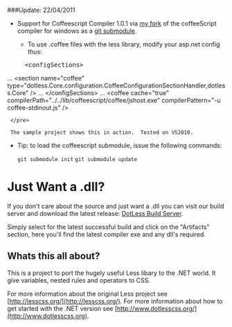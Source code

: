 
###Update: 22/04/2011


 - Support for Coffeescript Compiler 1.0.1 via [my fork](https://github.com/cynosura/CoffeeScript-Compiler-for-Windows) of the coffeeScript compiler for windows as a [git submodule](http://chrisjean.com/2009/04/20/git-submodules-adding-using-removing-and-updating/).
 
    - To use .coffee files with the less library, modify your asp.net config thus:
     <pre>
     &lt;configSections&gt;
...
          &lt;section 
              name="coffee" 
              type="dotless.Core.configuration.CoffeeConfigurationSectionHandler,dotless.Core" /&gt;
...
     &lt;/configSections&gt;
...
     &lt;coffee
           cache="true" 
           compilerPath="../../lib/coffeescript/coffee/jshost.exe" 
           compilerPattern="-u coffee-stdinout.js" /&gt;

     </pre>

     The sample project shows this in action.  Tested on VS2010.

 - Tip: to load the coffeescript submodule, issue the following commands:
	
    `git submodule init`
    `git submodule update`
	 
Just Want a .dll?
=================

If you don't care about the source and just want a .dll you can visit our build server and download the latest release:
[DotLess Build Server](http://www.dotlesscss.com:8081/guestLogin.html?guest=1). 

Simply select for the latest successful build and click on the "Artifacts" section, here you'll find the latest compiler exe and any dll's required.


Whats this all about?
---------------------

This is a project to port the hugely useful Less libary to the .NET world. 
It give variables, nested rules and operators to CSS. 

For more information about the original Less project see [http://lesscss.org/](http://lesscss.org/).
For more information about how to get started with the .NET version see  [http://www.dotlesscss.org/](http://www.dotlesscss.org).
